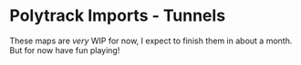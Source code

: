 # Polytrack Imports - Tunnels
These maps are *very* WIP for now, I expect to finish them in about a month. But for now have fun playing!
